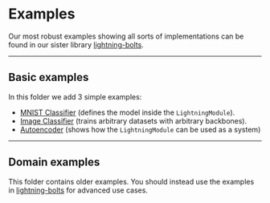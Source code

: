 # Examples

Our most robust examples showing all sorts of implementations
can be found in our sister library [lightning-bolts](https://pytorch-lightning.readthedocs.io/en/latest/ecosystem/bolts.html).

______________________________________________________________________

## Basic examples

In this folder we add 3 simple examples:

- [MNIST Classifier](https://github.com/PyTorchLightning/pytorch-lightning/blob/master/pl_examples/basic_examples/simple_image_classifier.py) (defines the model inside the `LightningModule`).
- [Image Classifier](https://github.com/PyTorchLightning/pytorch-lightning/blob/master/pl_examples/basic_examples/backbone_image_classifier.py) (trains arbitrary datasets with arbitrary backbones).
- [Autoencoder](https://github.com/PyTorchLightning/pytorch-lightning/blob/master/pl_examples/basic_examples/autoencoder.py) (shows how the `LightningModule` can be used as a system)

______________________________________________________________________

## Domain examples

This folder contains older examples. You should instead use the examples
in [lightning-bolts](https://pytorch-lightning.readthedocs.io/en/latest/ecosystem/bolts.html)
for advanced use cases.
